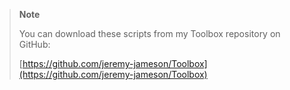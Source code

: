 
> **Note**
>
> You can download these scripts from my Toolbox repository on GitHub:
>
> [https://github.com/jeremy-jameson/Toolbox](https://github.com/jeremy-jameson/Toolbox)
